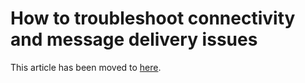 # How to troubleshoot connectivity and message delivery issues

This article has been moved to [here](https://docs.microsoft.com/azure/azure-signalr/signalr-howto-troubleshoot-method).
